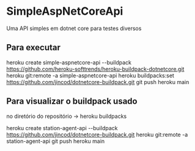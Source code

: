 # SimpleAspNetCoreApi
Uma API simples em dotnet core para testes diversos

## Para executar
heroku create simple-aspnetcore-api --buildpack https://github.com/heroku-softtrends/heroku-buildpack-dotnetcore.git
heroku git:remote -a simple-aspnetcore-api
heroku buildpacks:set https://github.com/jincod/dotnetcore-buildpack.git
git push heroku main

## Para visualizar o buildpack usado
no diretório do repositório -> heroku buildpacks

heroku create station-agent-api --buildpack https://github.com/jincod/dotnetcore-buildpack.git
heroku git:remote -a station-agent-api
git push heroku main